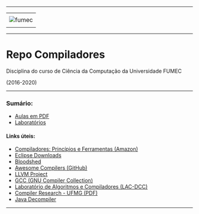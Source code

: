 -----

<div align="center">
    <table>
        <tr>
         <td align="center"></td>
        </tr> 
        <tr>
            <td>
                <img alt="fumec" src="https://joaopauloaramuni.github.io/image/fumec-logo.jpg?raw=true"/>
            </td>
        </tr>
        <tr>
            <td align="center"></td>
        </tr> 
    </table>
</div>

-----

# Repo Compiladores

Disciplina do curso de Ciência da Computação da Universidade FUMEC 

(2016-2020)

-----

### Sumário:
- [Aulas em PDF](https://github.com/joaopauloaramuni/compiladores/tree/main/PDF)
- [Laboratórios](https://github.com/joaopauloaramuni/compiladores/tree/main/LAB)

#### Links úteis:
- [Compiladores: Princípios e Ferramentas (Amazon)](https://www.amazon.com.br/Compiladores-princ%C3%ADpios-ferramentas-Alfred-Aho/dp/8588639246)
- [Eclipse Downloads](https://www.eclipse.org/downloads/packages/)
- [Bloodshed](https://www.bloodshed.net/)
- [Awesome Compilers (GitHub)](https://github.com/aalhour/awesome-compilers)
- [LLVM Project](https://llvm.org/)
- [GCC (GNU Compiler Collection)](https://gcc.gnu.org/)
- [Laboratório de Algoritmos e Compiladores (LAC-DCC)](https://lac-dcc.github.io/)
- [Compiler Research - UFMG (PDF)](https://homepages.dcc.ufmg.br/~fernando/projects/CompilerResearchUFMG.pdf)
- [Java Decompiler](https://java-decompiler.github.io/)

-----
